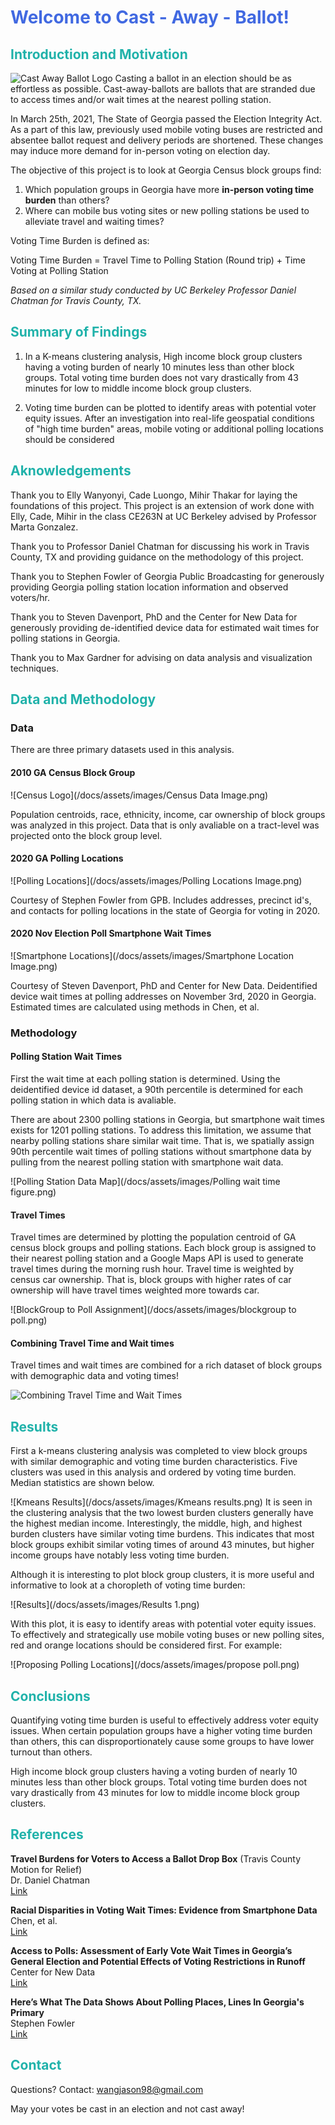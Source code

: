 # <font color='royalblue'>Welcome to Cast - Away - Ballot!</font>
##  <font color='lightseagreen'>Introduction and Motivation</font>
![Cast Away Ballot Logo](/docs/assets/images/cast-away-ballot-logo.png)
Casting a ballot in an election should be as effortless as possible. Cast-away-ballots are ballots that are stranded due to access times and/or wait times at the nearest polling station. 

In March 25th, 2021, The State of Georgia passed the Election Integrity Act. As a part of this law, previously used mobile voting buses are restricted and absentee ballot request and delivery periods are shortened. These changes may induce more demand for in-person voting on election day.

The objective of this project is to look at Georgia Census block groups find:

1. Which population groups in Georgia have more **in-person voting time burden** than others?
2. Where can mobile bus voting sites or new polling stations be used to alleviate travel and waiting times?

Voting Time Burden is defined as:

Voting Time Burden = Travel Time to Polling Station (Round trip) + Time Voting at Polling Station

*Based on a similar study conducted by UC Berkeley Professor Daniel Chatman for Travis County, TX.*

##  <font color='lightseagreen'>Summary of Findings</font>
1. In a K-means clustering analysis, High income block group clusters having a voting burden of nearly 10 minutes less than other block groups. Total voting time burden does not vary drastically from 43 minutes for low to middle income block group clusters.

2. Voting time burden can be plotted to identify areas with potential voter equity issues. After an investigation into real-life geospatial conditions of "high time burden" areas, mobile voting or additional polling locations should be considered

##  <font color='lightseagreen'>Aknowledgements</font>
Thank you to Elly Wanyonyi, Cade Luongo, Mihir Thakar for laying the foundations of this project. This project is an extension of work done with Elly, Cade, Mihir in the class CE263N at UC Berkeley advised by Professor Marta Gonzalez.

Thank you to Professor Daniel Chatman for discussing his work in Travis County, TX and providing guidance on the methodology of this project.

Thank you to Stephen Fowler of Georgia Public Broadcasting for generously providing Georgia polling station location information and observed voters/hr.

Thank you to Steven Davenport, PhD and the Center for New Data for generously providing de-identified device data for estimated wait times for polling stations in Georgia.

Thank you to Max Gardner for advising on data analysis and visualization techniques.

##  <font color='lightseagreen'>Data and Methodology</font>
### Data
There are three primary datasets used in this analysis.

#### **2010 GA Census Block Group**

![Census Logo](/docs/assets/images/Census Data Image.png)

Population centroids, race, ethnicity, income, car ownership of block groups was analyzed in this project. Data that is only avaliable on a tract-level was projected onto the block group level.

#### **2020 GA Polling Locations**

![Polling Locations](/docs/assets/images/Polling Locations Image.png)

Courtesy of Stephen Fowler from GPB. Includes addresses, precinct id's, and contacts for polling locations in the state of Georgia for voting in 2020.

#### **2020 Nov Election Poll Smartphone Wait Times**

![Smartphone Locations](/docs/assets/images/Smartphone Location Image.png)

Courtesy of Steven Davenport, PhD and Center for New Data. Deidentified device wait times at polling addresses on November 3rd, 2020 in Georgia. Estimated times are calculated using methods in Chen, et al. 

### Methodology
#### Polling Station Wait Times
First the wait time at each polling station is determined. Using the deidentified device id dataset, a 90th percentile is determined for each polling station in which data is avaliable. 

There are about 2300 polling stations in Georgia, but smartphone wait times exists for 1201 polling stations. To address this limitation, we assume that nearby polling stations share similar wait time. That is, we spatially assign 90th percentile wait times of polling stations without smartphone data by pulling from the nearest polling station with smartphone wait data. 

![Polling Station Data Map](/docs/assets/images/Polling wait time figure.png)

#### Travel Times
Travel times are determined by plotting the population centroid of GA census block groups and polling stations. Each block group is assigned to their nearest polling station and a Google Maps API is used to generate travel times during the morning rush hour. Travel time is weighted by census car ownership. That is, block groups with higher rates of car ownership will have travel times weighted more towards car.

![BlockGroup to Poll Assignment](/docs/assets/images/blockgroup to poll.png)

#### Combining Travel Time and Wait times

Travel times and wait times are combined for a rich dataset of block groups with demographic data and voting times!

![Combining Travel Time and Wait Times](/docs/assets/images/combiningTTandWait.png)


##  <font color='lightseagreen'>Results</font>
First a k-means clustering analysis was completed to view block groups with similar demographic and voting time burden characteristics. Five clusters was used in this analysis and ordered by voting time burden. Median statistics are shown below.

![Kmeans Results](/docs/assets/images/Kmeans results.png)
It is seen in the clustering analysis that the two lowest burden clusters generally have the highest median income. Interestingly, the middle, high, and highest burden clusters have similar voting time burdens. This indicates that most block groups exhibit similar voting times of around 43 minutes, but higher income groups have notably less voting time burden.

Although it is interesting to plot block group clusters, it is more useful and informative to look at a choropleth of voting time burden:

![Results](/docs/assets/images/Results 1.png)

With this plot, it is easy to identify areas with potential voter equity issues. To effectively and strategically use mobile voting buses or new polling sites, red and orange locations should be considered first. For example:

![Proposing Polling Locations](/docs/assets/images/propose poll.png)
##  <font color='lightseagreen'>Conclusions</font>
Quantifying voting time burden is useful to effectively address voter equity issues. When certain population groups have a higher voting time burden than others, this can disproportionately cause some groups to have lower turnout than others.

High income block group clusters having a voting burden of nearly 10 minutes less than other block groups. Total voting time burden does not vary drastically from 43 minutes for low to middle income block group clusters.

##  <font color='lightseagreen'>References</font>

**Travel Burdens for Voters to Access a Ballot Drop Box** (Travis County Motion for Relief)<br>
Dr. Daniel Chatman <br>
<a href="https://www.brennancenter.org/sites/default/files/2020-10/Appellees%27%20Emergency%20Motion%20for%20Relief%20%26%20Exhibits.pdf
"> Link </a>

**Racial Disparities in Voting Wait Times: Evidence from Smartphone Data**<br>
Chen, et al.  <br>
<a href="https://www.nber.org/system/files/working_papers/w26487/w26487.pdf"> Link </a>

**Access to Polls: Assessment of Early Vote Wait Times in Georgia’s General Election and Potential Effects of Voting Restrictions in Runoff**<br>
Center for New Data  <br>
<a href="https://www.newdata.org/ga-analysis"> Link </a>

**Here’s What The Data Shows About Polling Places, Lines In Georgia's Primary** <br>
Stephen Fowler  <br>
<a href="https://www.gpb.org/news/2020/07/17/heres-what-the-data-shows-about-polling-places-lines-in-georgias-primary
"> Link </a>

##  <font color='lightseagreen'>Contact</font>
Questions? Contact: wangjason98@gmail.com

May your votes be cast in an election and not cast away!



